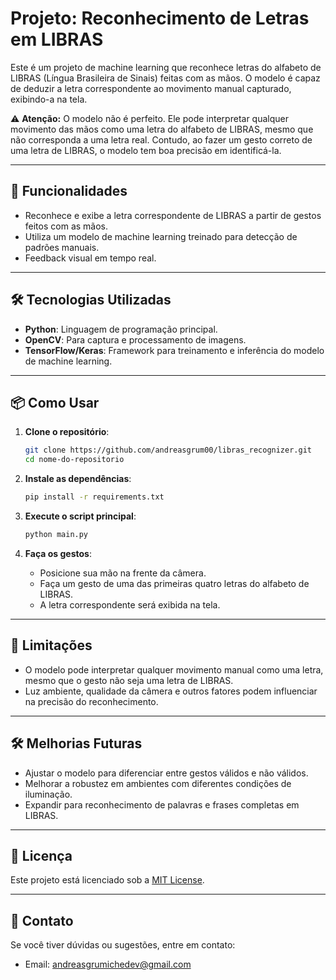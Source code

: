 # Projeto: Reconhecimento de Letras em LIBRAS

Este é um projeto de machine learning que reconhece letras do alfabeto de LIBRAS (Língua Brasileira de Sinais) feitas com as mãos. O modelo é capaz de deduzir a letra correspondente ao movimento manual capturado, exibindo-a na tela.

⚠ **Atenção:** O modelo não é perfeito. Ele pode interpretar qualquer movimento das mãos como uma letra do alfabeto de LIBRAS, mesmo que não corresponda a uma letra real. Contudo, ao fazer um gesto correto de uma letra de LIBRAS, o modelo tem boa precisão em identificá-la.

---

## 🚀 Funcionalidades
- Reconhece e exibe a letra correspondente de LIBRAS a partir de gestos feitos com as mãos.
- Utiliza um modelo de machine learning treinado para detecção de padrões manuais.
- Feedback visual em tempo real.

---

## 🛠️ Tecnologias Utilizadas
- **Python**: Linguagem de programação principal.
- **OpenCV**: Para captura e processamento de imagens.
- **TensorFlow/Keras**: Framework para treinamento e inferência do modelo de machine learning.

---

## 📦 Como Usar

1. **Clone o repositório**:
   ```bash
   git clone https://github.com/andreasgrum00/libras_recognizer.git
   cd nome-do-repositorio
   ```

2. **Instale as dependências**:
   ```bash
   pip install -r requirements.txt
   ```

3. **Execute o script principal**:
   ```bash
   python main.py
   ```

4. **Faça os gestos**:
   - Posicione sua mão na frente da câmera.
   - Faça um gesto de uma das primeiras quatro letras do alfabeto de LIBRAS.
   - A letra correspondente será exibida na tela.

---

## 🤔 Limitações
- O modelo pode interpretar qualquer movimento manual como uma letra, mesmo que o gesto não seja uma letra de LIBRAS.
- Luz ambiente, qualidade da câmera e outros fatores podem influenciar na precisão do reconhecimento.

---

## 🛠️ Melhorias Futuras
- Ajustar o modelo para diferenciar entre gestos válidos e não válidos.
- Melhorar a robustez em ambientes com diferentes condições de iluminação.
- Expandir para reconhecimento de palavras e frases completas em LIBRAS.

---

## 📄 Licença
Este projeto está licenciado sob a [MIT License](LICENSE).

---

## 💬 Contato
Se você tiver dúvidas ou sugestões, entre em contato:
- Email: [andreasgrumichedev@gmail.com](mailto:andreasgrumichedev@gmail.com)
